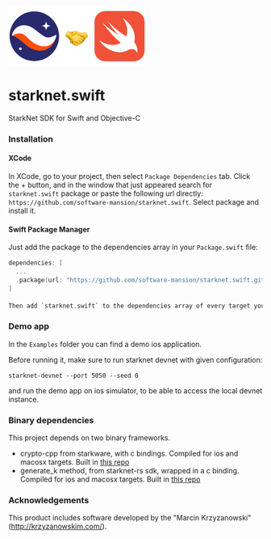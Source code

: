 ![alt text](logo.png)

# starknet.swift
StarkNet SDK for Swift and Objective-C

### Installation

#### XCode
In XCode, go to your project, then select `Package Dependencies` tab. Click the + button, and in the window that just appeared search for `starknet.swift` package or paste the following url directly: `https://github.com/software-mansion/starknet.swift`. Select package and install it.

#### Swift Package Manager

Just add the package to the dependencies array in your `Package.swift` file:
```Swift
dependencies: [
  ...
  .package(url: "https://github.com/software-mansion/starknet.swift.git", from: "0.1.0")
]

Then add `starknet.swift` to the dependencies array of every target you want to use the package in.
```
### Demo app
In the `Examples` folder you can find a demo ios application.

Before running it, make sure to run starknet devnet with given configuration:
```
starknet-devnet --port 5050 --seed 0
```
and run the demo app on ios simulator, to be able to access the local devnet instance.

### Binary dependencies
This project depends on two binary frameworks.
- crypto-cpp from starkware, with c bindings. Compiled for ios and macosx targets. Built in [this repo](https://github.com/software-mansion-labs/crypto-cpp-swift)
- generate_k method, from starknet-rs sdk, wrapped in a c binding. Compiled for ios and macosx targets. Built in [this repo](https://github.com/bartekryba/starknet-rs-c-bindings)

### Acknowledgements
This product includes software developed by the "Marcin Krzyzanowski" (http://krzyzanowskim.com/).
